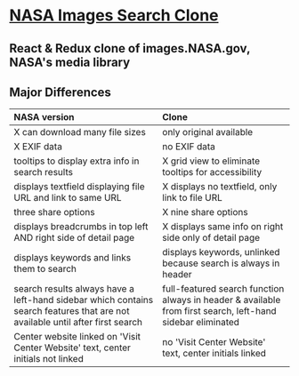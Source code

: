# [NASA Images Search Clone](https://nasasearchclone.now.sh/)

## React & Redux clone of images.NASA.gov, NASA's media library

## Major Differences

| NASA version | Clone           |
| :------------- | :--------------- |
| X can download many file sizes   | only original available      |
| X EXIF data | no EXIF data |
| tooltips to display extra info in search results | X grid view to eliminate tooltips for accessibility |
| displays textfield displaying file URL and link to same URL | X displays no textfield, only link to file URL |
| three share options | X nine share options |
| displays breadcrumbs in top left AND right side of detail page | X displays same info on right side only of detail page |
| displays keywords and links them to search  | displays keywords, unlinked because search is always in header |
| search results always have a left-hand sidebar which contains search features that are not available until after first search | full-featured search function always in header & available from first search, left-hand sidebar eliminated |
| Center website linked on 'Visit Center Website' text, center initials not linked | no 'Visit Center Website' text, center initials linked |
